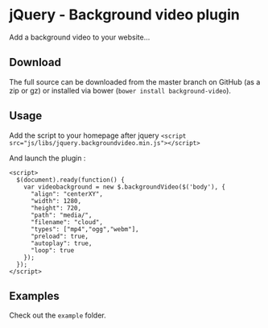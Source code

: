# jQuery - Background video plugin

Add a background video to your website…

## Download

The full source can be downloaded from the master branch on GitHub (as a zip or gz) or installed via bower (`bower install background-video`).

## Usage

Add the script to your homepage after jquery `<script src="js/libs/jquery.backgroundvideo.min.js"></script>`

And launch the plugin :

    <script>
      $(document).ready(function() {
        var videobackground = new $.backgroundVideo($('body'), {
          "align": "centerXY",
          "width": 1280,
          "height": 720,
          "path": "media/",
          "filename": "cloud",
          "types": ["mp4","ogg","webm"],
          "preload": true,
          "autoplay": true,
          "loop": true
        });
      });
    </script>


## Examples

Check out the `example` folder.

